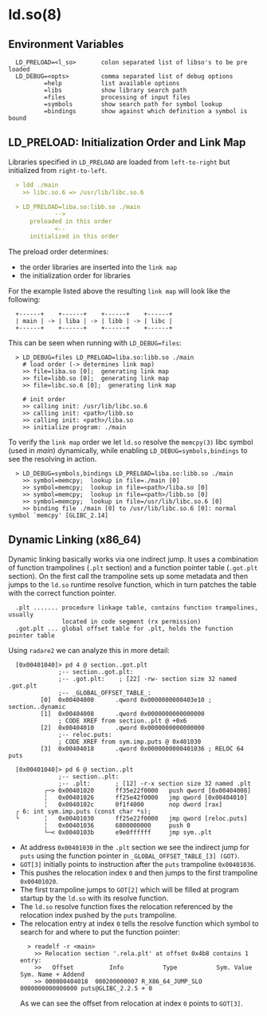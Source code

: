 # ld.so(8)

## Environment Variables
```console
  LD_PRELOAD=<l_so>       colon separated list of libso's to be pre loaded
  LD_DEBUG=<opts>         comma separated list of debug options
          =help           list available options
          =libs           show library search path
          =files          processing of input files
          =symbols        show search path for symbol lookup
          =bindings       show against which definition a symbol is bound
```

## LD_PRELOAD: Initialization Order and Link Map
Libraries specified in `LD_PRELOAD` are loaded from `left-to-right` but
initialized from `right-to-left`.

```markdown
  > ldd ./main
    >> libc.so.6 => /usr/lib/libc.so.6

  > LD_PRELOAD=liba.so:libb.so ./main
             -->
      preloaded in this order
             <--
      initialized in this order
```

The preload order determines:
- the order libraries are inserted into the `link map`
- the initialization order for libraries

For the example listed above the resulting `link map` will look like the
following:

```makrdown
  +------+    +------+    +------+    +------+
  | main | -> | liba | -> | libb | -> | libc |
  +------+    +------+    +------+    +------+
```

This can be seen when running with `LD_DEBUG=files`:

```makrdown
  > LD_DEBUG=files LD_PRELOAD=liba.so:libb.so ./main
    # load order (-> determines link map)
    >> file=liba.so [0];  generating link map
    >> file=libb.so [0];  generating link map
    >> file=libc.so.6 [0];  generating link map

    # init order
    >> calling init: /usr/lib/libc.so.6
    >> calling init: <path>/libb.so
    >> calling init: <path>/liba.so
    >> initialize program: ./main
```

To verify the `link map` order we let `ld.so` resolve the `memcpy(3)` libc
symbol (used in _main_) dynamically, while enabling `LD_DEBUG=symbols,bindings`
to see the resolving in action.

```makrdown
  > LD_DEBUG=symbols,bindings LD_PRELOAD=liba.so:libb.so ./main
    >> symbol=memcpy;  lookup in file=./main [0]
    >> symbol=memcpy;  lookup in file=<path>/liba.so [0]
    >> symbol=memcpy;  lookup in file=<path>/libb.so [0]
    >> symbol=memcpy;  lookup in file=/usr/lib/libc.so.6 [0]
    >> binding file ./main [0] to /usr/lib/libc.so.6 [0]: normal symbol `memcpy' [GLIBC_2.14]
```

## Dynamic Linking (x86_64)
Dynamic linking basically works via one indirect jump. It uses a combination of
function trampolines (`.plt` section) and a function pointer table (`.got.plt`
section).
On the first call the trampoline sets up some metadata and then jumps to the
`ld.so` runtime resolve function, which in turn patches the table with the
correct function pointer.
```makrdown
  .plt ....... procedure linkage table, contains function trampolines, usually
               located in code segment (rx permission)
  .got.plt ... global offset table for .plt, holds the function pointer table
```

Using `radare2` we can analyze this in more detail:

```makrdown
  [0x00401040]> pd 4 @ section..got.plt
              ;-- section..got.plt:
              ;-- .got.plt:    ; [22] -rw- section size 32 named .got.plt
              ;-- _GLOBAL_OFFSET_TABLE_:
         [0]  0x00404000      .qword 0x0000000000403e10 ; section..dynamic
         [1]  0x00404008      .qword 0x0000000000000000
              ; CODE XREF from section..plt @ +0x6
         [2]  0x00404010      .qword 0x0000000000000000
              ;-- reloc.puts:
              ; CODE XREF from sym.imp.puts @ 0x401030
         [3]  0x00404018      .qword 0x0000000000401036 ; RELOC 64 puts

  [0x00401040]> pd 6 @ section..plt
              ;-- section..plt:
              ;-- .plt:       ; [12] -r-x section size 32 named .plt
          ┌─> 0x00401020      ff35e22f0000   push qword [0x00404008]
          ╎   0x00401026      ff25e42f0000   jmp qword [0x00404010]
          ╎   0x0040102c      0f1f4000       nop dword [rax]
  ┌ 6: int sym.imp.puts (const char *s);
  └       ╎   0x00401030      ff25e22f0000   jmp qword [reloc.puts]
          ╎   0x00401036      6800000000     push 0
          └─< 0x0040103b      e9e0ffffff     jmp sym..plt
```

- At address `0x00401030` in the `.plt` section we see the indirect jump for
  `puts` using the function pointer in `_GLOBAL_OFFSET_TABLE_[3] (GOT)`.
- `GOT[3]` initially points to instruction after the `puts` trampoline
  `0x00401036`.
- This pushes the relocation index `0` and then jumps to the first trampoline
  `0x00401020`.
- The first trampoline jumps to `GOT[2]` which will be filled at program
  startup by the `ld.so` with its resolve function.
- The `ld.so` resolve function fixes the relocation referenced by the
  relocation index pushed by the `puts` trampoline.
- The relocation entry at index `0` tells the resolve function which symbol to
  search for and where to put the function pointer:
  ```makrdown
    > readelf -r <main>
      >> Relocation section '.rela.plt' at offset 0x4b8 contains 1 entry:
      >>   Offset          Info           Type           Sym. Value    Sym. Name + Addend
      >> 000000404018  000200000007 R_X86_64_JUMP_SLO 0000000000000000 puts@GLIBC_2.2.5 + 0
   ```
  As we can see the offset from relocation at index `0` points to `GOT[3]`.


